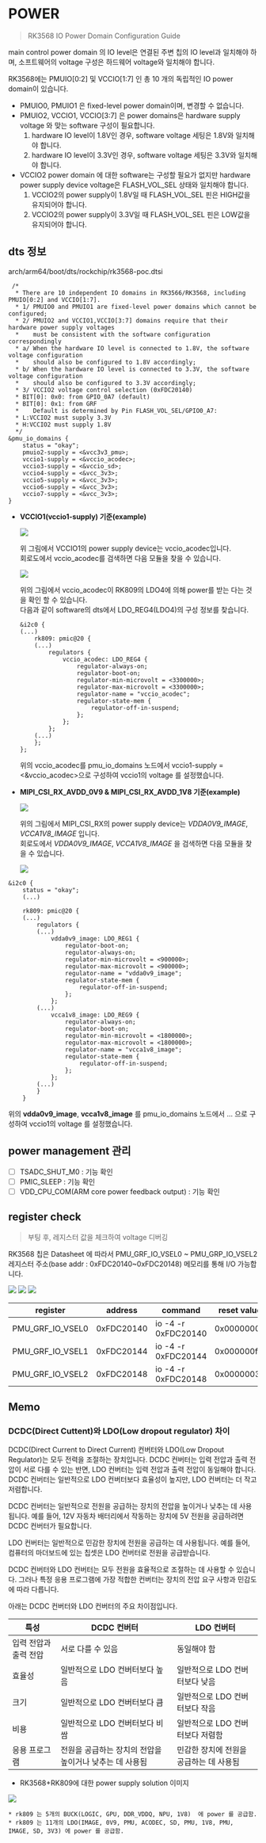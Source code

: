 # POWER 

> RK3568 IO Power Domain Configuration Guide


 main control power domain 의 IO level은 연결된 주변 칩의 IO level과 일치해야 하며, 소프트웨어의 voltage 구성은 하드웨어 voltage와 일치해야 합니다. 

 RK3568에는 PMUIO[0:2] 및 VCCIO[1:7] 인 총 10 개의 독립적인 IO power domain이 있습니다. 

 - PMUIO0, PMUIO1 은 fixed-level power domain이며, 변경할 수 없습니다.
 - PMUIO2, VCCIO1, VCCIO[3:7] 은  power domains은 hardware supply voltage 와 맞는 software 구성이 필요합니다. 
	 1) hardware IO level이 1.8V인 경우, software voltage 세팅은 1.8V와 일치해야 합니다.
	 2) hardware IO level이 3.3V인 경우, software voltage 세팅은 3.3V와 일치해야 합니다.
 - VCCIO2 power domain 에 대한 software는 구성할 필요가 없지만 hardware power  supply device voltage은 FLASH_VOL_SEL 상태와 일치해야 합니다.
	 1) VCCIO2의 power supply이 1.8V일 때 FLASH_VOL_SEL 핀은 HIGH값을 유지되어야 합니다.
	 2) VCCIO2의 power supply이 3.3V일 때 FLASH_VOL_SEL 핀은 LOW값을 유지되어야 합니다.


## dts 정보

arch/arm64/boot/dts/rockchip/rk3568-poc.dtsi
```dtb
 /*
  * There are 10 independent IO domains in RK3566/RK3568, including PMUIO[0:2] and VCCIO[1:7].
  * 1/ PMUIO0 and PMUIO1 are fixed-level power domains which cannot be configured;
  * 2/ PMUIO2 and VCCIO1,VCCIO[3:7] domains require that their hardware power supply voltages
  *    must be consistent with the software configuration correspondingly
  *	a/ When the hardware IO level is connected to 1.8V, the software voltage configuration
  *	   should also be configured to 1.8V accordingly;
  *	b/ When the hardware IO level is connected to 3.3V, the software voltage configuration
  *	   should also be configured to 3.3V accordingly;
  * 3/ VCCIO2 voltage control selection (0xFDC20140)
  *	BIT[0]: 0x0: from GPIO_0A7 (default)
  *	BIT[0]: 0x1: from GRF
  *    Default is determined by Pin FLASH_VOL_SEL/GPIO0_A7:
  *	L:VCCIO2 must supply 3.3V
  *	H:VCCIO2 must supply 1.8V
  */
&pmu_io_domains {
	status = "okay";
	pmuio2-supply = <&vcc3v3_pmu>;
	vccio1-supply = <&vccio_acodec>;
	vccio3-supply = <&vccio_sd>;
	vccio4-supply = <&vcc_3v3>;
	vccio5-supply = <&vcc_3v3>;
	vccio6-supply = <&vcc_3v3>;
	vccio7-supply = <&vcc_3v3>;
}
```


 * **VCCIO1(vccio1-supply) 기준(example)**

	![](./images/POWER_01.png)

	위 그림에서 VCCIO1의 power supply device는 vccio_acodec입니다.  
	회로도에서 vccio_acodec를 검색하면 다음 모듈을 찾을 수 있습니다.  

	![](./images/POWER_02.png)  

	위의 그림에서 vccio_acodec이 RK809의 LDO4에 의해 power를 받는 다는 것을 확인 할 수 있습니다.  
	다음과 같이 software의 dts에서 LDO_REG4(LDO4)의 구성 정보를 찾습니다.  

	```dtb
	&i2c0 {
	(...)
		rk809: pmic@20 {
		(...)
			regulators {
				vccio_acodec: LDO_REG4 {
					regulator-always-on;
					regulator-boot-on;
					regulator-min-microvolt = <3300000>;
					regulator-max-microvolt = <3300000>;
					regulator-name = "vccio_acodec";
					regulator-state-mem {
						regulator-off-in-suspend;
					};
				};
			};
		(...)
		};
	};
	```


	위의 vccio_acodec를 pmu_io_domains 노드에서 vccio1-supply = <&vccio_acodec>으로 구성하여 vccio1의 voltage 를 설정했습니다.


 * **MIPI_CSI_RX_AVDD_0V9 & MIPI_CSI_RX_AVDD_1V8 기준(example)**

	 ![](./images/POWER_06.png)

	 위의 그림에서 MIPI_CSI_RX의 power supply device는 *VDDA0V9_IMAGE*, *VCCA1V8_IMAGE* 입니다.   
	 회로도에서 *VDDA0V9_IMAGE*, *VCCA1V8_IMAGE* 을 검색하면 다음 모듈을 찾을 수 있습니다.

	 ![](./images/POWER_07.png)

```dtb
&i2c0 {
	status = "okay";
	(...)

	rk809: pmic@20 {
	(...)
		regulators {
		(...)
			vdda0v9_image: LDO_REG1 {
				regulator-boot-on;
				regulator-always-on;
				regulator-min-microvolt = <900000>;
				regulator-max-microvolt = <900000>;
				regulator-name = "vdda0v9_image";
				regulator-state-mem {
					regulator-off-in-suspend;
				};
			};
		(...)
			vcca1v8_image: LDO_REG9 {
				regulator-always-on;
				regulator-boot-on;
				regulator-min-microvolt = <1800000>;
				regulator-max-microvolt = <1800000>;
				regulator-name = "vcca1v8_image";
				regulator-state-mem {
					regulator-off-in-suspend;
				};
			};
		(...)
		}
	}
```  
      
위의 **vdda0v9_image**, **vcca1v8_image** 를 pmu_io_domains 노드에서 ... 으로 구성하여 vccio1의 voltage 를 설정했습니다.
	  

<pr/>

## power management 관리

 - [ ] TSADC_SHUT_M0 : 기능 확인
 - [ ] PMIC_SLEEP : 기능 확인
 - [ ] VDD_CPU_COM(ARM core power feedback output) : 기능 확인

<pr/>

## register check 
> 부팅 후, 레지스터 값을 체크하여 voltage 디버깅

RK3568 칩은 Datasheet 에 따라서 PMU_GRF_IO_VSEL0 ~ PMU_GRP_IO_VSEL2 레지스터 주소(base addr : 0xFDC20140~0xFDC20148) 메모리를 통해 I/O 가능합니다.

![](./images/POWER_03.png)
![](./images/POWER_04.png)
![](./images/POWER_05.png)

| register         	| address    	| command             	| reset value 	|
|------------------	|------------	|---------------------	|-------------	|
| PMU_GRF_IO_VSEL0 	| 0xFDC20140 	| io -4 -r 0xFDC20140 	| 0x00000000  	|
| PMU_GRF_IO_VSEL1 	| 0xFDC20144 	| io -4 -r 0xFDC20144 	| 0x000000ff  	|
| PMU_GRF_IO_VSEL2 	| 0xFDC20148 	| io -4 -r 0xFDC20148 	| 0x00000030  	|


## Memo

 ### DCDC(Direct Cuttent)와 LDO(Low dropout regulator) 차이
 DCDC(Direct Current to Direct Current) 컨버터와 LDO(Low Dropout Regulator)는 모두 전력을 조절하는 장치입니다. 
 DCDC 컨버터는 입력 전압과 출력 전압이 서로 다를 수 있는 반면, LDO 컨버터는 입력 전압과 출력 전압이 동일해야 합니다. 
 DCDC 컨버터는 일반적으로 LDO 컨버터보다 효율성이 높지만, LDO 컨버터는 더 작고 저렴합니다.

 DCDC 컨버터는 일반적으로 전원을 공급하는 장치의 전압을 높이거나 낮추는 데 사용됩니다. 
 예를 들어, 12V 자동차 배터리에서 작동하는 장치에 5V 전원을 공급하려면 DCDC 컨버터가 필요합니다. 

 LDO 컨버터는 일반적으로 민감한 장치에 전원을 공급하는 데 사용됩니다. 
 예를 들어, 컴퓨터의 마더보드에 있는 칩셋은 LDO 컨버터로 전원을 공급받습니다.

 DCDC 컨버터와 LDO 컨버터는 모두 전원을 효율적으로 조절하는 데 사용할 수 있습니다.
 그러나 특정 응용 프로그램에 가장 적합한 컨버터는 장치의 전압 요구 사항과 민감도에 따라 다릅니다.

 아래는 DCDC 컨버터와 LDO 컨버터의 주요 차이점입니다.

| **특성**              	| **DCDC 컨버터**                                         	| **LDO 컨버터**                          	|
|-----------------------	|---------------------------------------------------------	|-----------------------------------------	|
| 입력 전압과 출력 전압 	| 서로 다를 수 있음                                       	| 동일해야 함                             	|
| 효율성                	| 일반적으로 LDO 컨버터보다 높음                          	| 일반적으로 LDO 컨버터보다 낮음          	|
| 크기                  	| 일반적으로 LDO 컨버터보다 큼                            	| 일반적으로 LDO 컨버터보다 작음          	|
| 비용                  	| 일반적으로 LDO 컨버터보다 비쌈                          	| 일반적으로 LDO 컨버터보다 저렴함        	|
| 응용 프로그램         	| 전원을 공급하는 장치의 전압을 높이거나 낮추는 데 사용됨 	| 민감한 장치에 전원을 공급하는 데 사용됨 	|

 - RK3568+RK809에 대한 power supply solution 이미지 

![](./images/POWER_08.png)

    * rk809 는 5개의 BUCK(LOGIC, GPU, DDR_VDDQ, NPU, 1V8)  에 power 를 공급함.
	* rk809 는 11개의 LDO(IMAGE, 0V9, PMU, ACODEC, SD, PMU, 1V8, PMU, IMAGE, SD, 3V3) 에 power 를 공급함.
